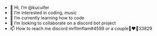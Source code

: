 - 👋 Hi, I’m @kucuifer
- 👀 I’m interested in coding, music
- 🌱 I’m currently learning how to code 
- 💞️ I’m looking to collaborate on a discord bot project
- 📫 How to reach me discord mrflimflam#4598 or a couple👨‍❤️‍👨33829

<!---
Lucifer-senpai/Lucifer-senpai is a ✨ special ✨ repository because its `README.md` (this file) appears on your GitHub profile.
You can click the Preview link to take a look at your changes.
--->
